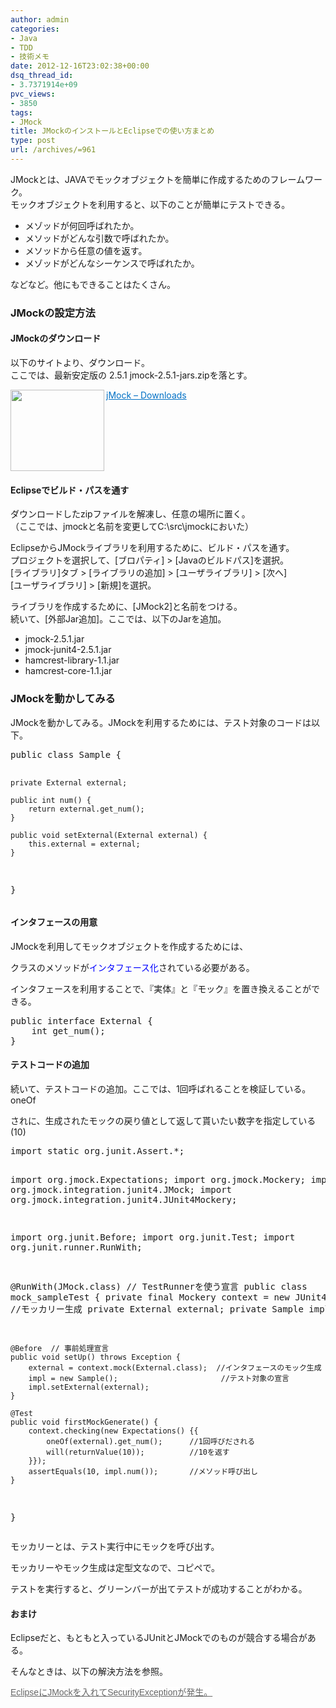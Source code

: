 ```yaml
---
author: admin
categories:
- Java
- TDD
- 技術メモ
date: 2012-12-16T23:02:38+00:00
dsq_thread_id:
- 3.7371914e+09
pvc_views:
- 3850
tags:
- JMock
title: JMockのインストールとEclipseでの使い方まとめ
type: post
url: /archives/=961
---
```


JMockとは、JAVAでモックオブジェクトを簡単に作成するためのフレームワーク。   
モックオブジェクトを利用すると、以下のことが簡単にテストできる。

  * メゾッドが何回呼ばれたか。 
  * メソッドがどんな引数で呼ばれたか。 
  * メソッドから任意の値を返す。 
  * メゾッドがどんなシーケンスで呼ばれたか。 

などなど。他にもできることはたくさん。

### JMockの設定方法

#### JMockのダウンロード

以下のサイトより、ダウンロード。   
ここでは、最新安定版の 2.5.1 jmock-2.5.1-jars.zipを落とす。

<a href="http://jmock.org/download.html" target="_blank"><img class="alignleft" border="0" alt="" align="left" src="http://capture.heartrails.com/150x130/shadow?http://jmock.org/download.html" width="150" height="130" /></a> <a style="color: #0070c5" href="http://jmock.org/download.html" target="_blank">jMock &#8211; Downloads</a>    <img border="0" alt="" src="http://b.hatena.ne.jp/entry/image/http://jmock.org/download.html" />  <br style="clear: both" />

#### Eclipseでビルド・パスを通す

ダウンロードしたzipファイルを解凍し、任意の場所に置く。   
（ここでは、jmockと名前を変更してC:\src\jmockにおいた）

EclipseからJMockライブラリを利用するために、ビルド・パスを通す。   
プロジェクトを選択して、[ブロパティ] > [Javaのビルドパス]を選択。   
[ライブラリ]タブ > [ライブラリの追加] > [ユーザライブラリ] > [次へ]   
[ユーザライブラリ] > [新規]を選択。

ライブラリを作成するために、[JMock2]と名前をつける。   
続いて、[外部Jar追加]。ここでは、以下のJarを追加。

  * jmock-2.5.1.jar 
  * jmock-junit4-2.5.1.jar 
  * hamcrest-library-1.1.jar 
  * hamcrest-core-1.1.jar 

### JMockを動かしてみる

JMockを動かしてみる。JMockを利用するためには、テスト対象のコードは以下。

<div style="padding-bottom: 0px; margin: 0px; padding-left: 0px; padding-right: 0px; display: inline; float: none; padding-top: 0px" id="scid:812469c5-0cb0-4c63-8c15-c81123a09de7:72f612c3-183a-4dd2-8b4c-396ed70b58a6" class="wlWriterEditableSmartContent">
  <pre name="code" class="java">public class Sample {

	private External external;

	public int num() {
		return external.get_num();
	}

	public void setExternal(External external) {
		this.external = external;
	}
}
</pre>
</div>

#### インタフェースの用意

JMockを利用してモックオブジェクトを作成するためには、
    
  
クラスのメソッドが<font color="#0000ff">インタフェース化</font>されている必要がある。

インタフェースを利用することで、『実体』と『モック』を置き換えることができる。

<div style="padding-bottom: 0px; margin: 0px; padding-left: 0px; padding-right: 0px; display: inline; float: none; padding-top: 0px" id="scid:812469c5-0cb0-4c63-8c15-c81123a09de7:38d5679c-d0d9-4629-bfde-59570aac9685" class="wlWriterEditableSmartContent">
  <pre name="code" class="java">public interface External {
	int get_num();
}
</pre>
</div>

#### テストコードの追加

続いて、テストコードの追加。ここでは、1回呼ばれることを検証している。oneOf
    
  
されに、生成されたモックの戻り値として返して貰いたい数字を指定している(10) 

<div style="padding-bottom: 0px; margin: 0px; padding-left: 0px; padding-right: 0px; display: inline; float: none; padding-top: 0px" id="scid:812469c5-0cb0-4c63-8c15-c81123a09de7:d7d54a66-88f1-4dc0-9d69-7e1ac4059602" class="wlWriterEditableSmartContent">
  <pre name="code" class="java">import static org.junit.Assert.*;

import org.jmock.Expectations;
import org.jmock.Mockery;
import org.jmock.integration.junit4.JMock;
import org.jmock.integration.junit4.JUnit4Mockery;

import org.junit.Before;
import org.junit.Test;
import org.junit.runner.RunWith;

@RunWith(JMock.class)   // TestRunnerを使う宣言
public class mock_sampleTest {
	private final Mockery context = new JUnit4Mockery(); //モッカリー生成
	private External external;
	private Sample impl;

	@Before  // 事前処理宣言
	public void setUp() throws Exception {
		external = context.mock(External.class);  //インタフェースのモック生成
		impl = new Sample();					   //テスト対象の宣言
		impl.setExternal(external);
	}

	@Test
	public void firstMockGenerate() {
		context.checking(new Expectations() {{
			oneOf(external).get_num();		//1回呼びだされる
			will(returnValue(10));			//10を返す
		}});
		assertEquals(10, impl.num());       //メソッド呼び出し
	}
}
</pre>
</div>

モッカリーとは、テスト実行中にモックを呼び出す。
    
  
モッカリーやモック生成は定型文なので、コピペで。

テストを実行すると、グリーンバーが出てテストが成功することがわかる。

#### おまけ

Eclipseだと、もともと入っているJUnitとJMockでのものが競合する場合がある。
    
  
そんなときは、以下の解決方法を参照。

<a style="widows: 2; text-transform: none; background-color: rgb(255,255,255); text-indent: 0px; letter-spacing: normal; font: 14px/21px メイリオ, meiryo, arial, helvetica; white-space: normal; orphans: 2; color: rgb(102,102,102); word-spacing: 0px; text-decoration: underline; -webkit-text-size-adjust: auto; -webkit-text-stroke-width: 0px" title="EclipseにJMockを入れてSecurityExceptionが発生。" href="http://futurismo.biz/archives/939">EclipseにJMockを入れてSecurityExceptionが発生。</a>